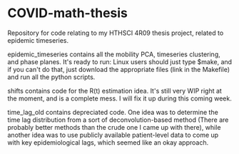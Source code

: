 # COVID-math-thesis
Repository for code relating to my HTHSCI 4R09 thesis project, related to epidemic timeseries.

epidemic_timeseries contains all the mobility PCA, timeseries clustering, and phase planes. It's ready to run: Linux users should just type $make, and if you can't do that, just download the appropriate files (link in the Makefile) and run all the python scripts.

shifts contains code for the R(t) estimation idea. It's still very WIP right at the moment, and is a complete mess. I will fix it up during this coming week.

time_lag_old contains depreciated code. One idea was to determine the time lag distribution from a sort of deconvolution-based method (There are probably better methods than the crude one I came up with there), while another idea was to use publicly available patient-level data to come up with key epidemiological lags, which seemed like an okay approach.
